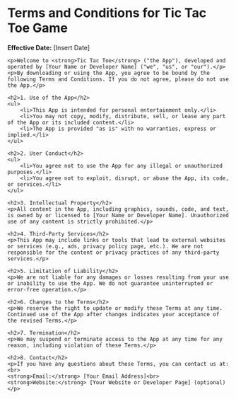<html lang="en">
<head>
    <meta charset="UTF-8">
</head>
<body>
    <h1>Terms and Conditions for Tic Tac Toe Game</h1>
    <p><strong>Effective Date:</strong> [Insert Date]</p>

    <p>Welcome to <strong>Tic Tac Toe</strong> ("the App"), developed and operated by [Your Name or Developer Name] ("we", "us", or "our").</p>
    <p>By downloading or using the App, you agree to be bound by the following Terms and Conditions. If you do not agree, please do not use the App.</p>

    <h2>1. Use of the App</h2>
    <ul>
        <li>This App is intended for personal entertainment only.</li>
        <li>You may not copy, modify, distribute, sell, or lease any part of the App or its included content.</li>
        <li>The App is provided "as is" with no warranties, express or implied.</li>
    </ul>

    <h2>2. User Conduct</h2>
    <ul>
        <li>You agree not to use the App for any illegal or unauthorized purposes.</li>
        <li>You agree not to exploit, disrupt, or abuse the App, its code, or services.</li>
    </ul>

    <h2>3. Intellectual Property</h2>
    <p>All content in the App, including graphics, sounds, code, and text, is owned by or licensed to [Your Name or Developer Name]. Unauthorized use of any content is strictly prohibited.</p>

    <h2>4. Third-Party Services</h2>
    <p>This App may include links or tools that lead to external websites or services (e.g., ads, privacy policy page, etc.). We are not responsible for the content or privacy practices of any third-party services.</p>

    <h2>5. Limitation of Liability</h2>
    <p>We are not liable for any damages or losses resulting from your use or inability to use the App. We do not guarantee uninterrupted or error-free operation.</p>

    <h2>6. Changes to the Terms</h2>
    <p>We reserve the right to update or modify these Terms at any time. Continued use of the App after changes indicates your acceptance of the revised Terms.</p>

    <h2>7. Termination</h2>
    <p>We may suspend or terminate access to the App at any time for any reason, including violation of these Terms.</p>

    <h2>8. Contact</h2>
    <p>If you have any questions about these Terms, you can contact us at:<br>
    <strong>Email:</strong> [Your Email Address]<br>
    <strong>Website:</strong> [Your Website or Developer Page] (optional)</p>
</body>
</html>
